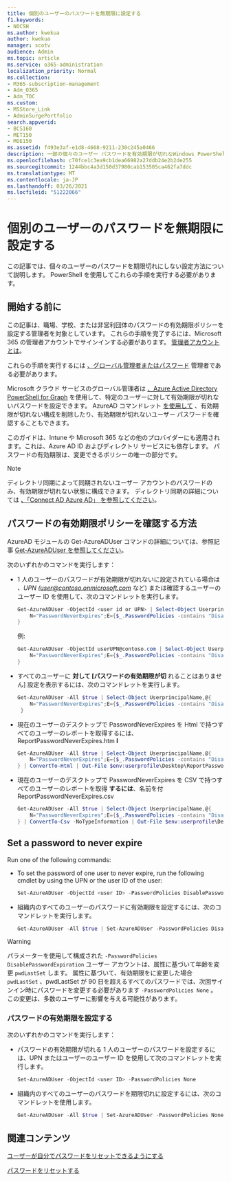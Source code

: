 ```yaml
---
title: 個別のユーザーのパスワードを無期限に設定する
f1.keywords:
- NOCSH
ms.author: kwekua
author: kwekua
manager: scotv
audience: Admin
ms.topic: article
ms.service: o365-administration
localization_priority: Normal
ms.collection:
- M365-subscription-management
- Adm_O365
- Adm_TOC
ms.custom:
- MSStore_Link
- AdminSurgePortfolio
search.appverid:
- BCS160
- MET150
- MOE150
ms.assetid: f493e3af-e1d8-4668-9211-230c245a0466
description: 一部の個々のユーザー パスワードを有効期限が切れなWindows PowerShell。
ms.openlocfilehash: c70fce1c3ea9cb1dea66982a27ddb24e2b2de255
ms.sourcegitcommit: 1244bbc4a3d150d37980cab153505ca462fa7ddc
ms.translationtype: MT
ms.contentlocale: ja-JP
ms.lasthandoff: 03/26/2021
ms.locfileid: "51222066"
---
```

# <a name="set-an-individual-users-password-to-never-expire"></a>個別のユーザーのパスワードを無期限に設定する

この記事では、個々のユーザーのパスワードを期限切れにしない設定方法について説明します。 PowerShell を使用してこれらの手順を実行する必要があります。

## <a name="before-you-begin"></a>開始する前に

この記事は、職場、学校、または非営利団体のパスワードの有効期限ポリシーを設定する管理者を対象としています。 これらの手順を完了するには、Microsoft 365 の管理者アカウントでサインインする必要があります。 [管理者アカウントとは](https://docs.microsoft.com/microsoft-365/business-video/admin-center-overview)。 

これらの手順を実行するには [、グローバル管理者またはパスワード](about-admin-roles.md) 管理者である必要があります。

Microsoft クラウド サービスのグローバル管理者は [、Azure Active Directory PowerShell for Graph](/powershell/azure/active-directory/install-adv2?view=azureadps-2.0) を使用して、特定のユーザーに対して有効期限が切れないパスワードを設定できます。 AzureAD コマンドレット [を使用して](/powershell/module/Azuread) 、有効期限が切れない構成を削除したり、有効期限が切れないユーザー パスワードを確認することもできます。

このガイドは、Intune や Microsoft 365 などの他のプロバイダーにも適用されます。これは、Azure AD ID およびディレクトリ サービスにも依存します。 パスワードの有効期限は、変更できるポリシーの唯一の部分です。

> [!NOTE]
> ディレクトリ同期によって同期されないユーザー アカウントのパスワードのみ、有効期限が切れない状態に構成できます。 ディレクトリ同期の詳細については [、「Connect AD Azure AD」 を参照してください](/azure/active-directory/connect/active-directory-aadconnect)。

## <a name="how-to-check-the-expiration-policy-for-a-password"></a>パスワードの有効期限ポリシーを確認する方法

AzureAD モジュールの Get-AzureADUser コマンドの詳細については、参照記事 [Get-AzureADUser を参照してください](/powershell/module/Azuread/Get-AzureADUser?view=azureadps-2.0)。

次のいずれかのコマンドを実行します：

- 1 人のユーザーのパスワードが有効期限が切れないに設定されている場合は *、UPN (user@contoso.onmicrosoft.com* など) または確認するユーザーのユーザー ID を使用して、次のコマンドレットを実行します。

    ```powershell
    Get-AzureADUser -ObjectId <user id or UPN> | Select-Object UserprincipalName,@{
        N="PasswordNeverExpires";E={$_.PasswordPolicies -contains "DisablePasswordExpiration"}
    }
    ```

    例:

    ```powershell
    Get-AzureADUser -ObjectId userUPN@contoso.com | Select-Object UserprincipalName,@{
        N="PasswordNeverExpires";E={$_.PasswordPolicies -contains "DisablePasswordExpiration"}
    }
    ```  

- すべてのユーザーに **対して [パスワードの有効期限が切** れることはありません] 設定を表示するには、次のコマンドレットを実行します。

    ```powershell
    Get-AzureADUser -All $true | Select-Object UserprincipalName,@{
        N="PasswordNeverExpires";E={$_.PasswordPolicies -contains "DisablePasswordExpiration"}
     }
    ```

- 現在のユーザーのデスクトップで PasswordNeverExpires を Html で持つすべてのユーザーのレポートを取得するには、ReportPasswordNeverExpires.htm **l**

    ```powershell
    Get-AzureADUser -All $true | Select-Object UserprincipalName,@{
        N="PasswordNeverExpires";E={$_.PasswordPolicies -contains "DisablePasswordExpiration"}
    } | ConvertTo-Html | Out-File $env:userprofile\Desktop\ReportPasswordNeverExpires.html
    ```  

- 現在のユーザーのデスクトップで PasswordNeverExpires を CSV で持つすべてのユーザーのレポートを取得 **するには**、名前を付ReportPasswordNeverExpires.csv

    ```powershell
    Get-AzureADUser -All $true | Select-Object UserprincipalName,@{
        N="PasswordNeverExpires";E={$_.PasswordPolicies -contains "DisablePasswordExpiration"}
    } | ConvertTo-Csv -NoTypeInformation | Out-File $env:userprofile\Desktop\ReportPasswordNeverExpires.csv

## Set a password to never expire

Run one of the following commands:

- To set the password of one user to never expire, run the following cmdlet by using the UPN or the user ID of the user:

    ```powershell
    Set-AzureADUser -ObjectId <user ID> -PasswordPolicies DisablePasswordExpiration
    ```

- 組織内のすべてのユーザーのパスワードに有効期限を設定するには、次のコマンドレットを実行します。

    ```powershell
    Get-AzureADUser -All $true | Set-AzureADUser -PasswordPolicies DisablePasswordExpiration
    ```

> [!WARNING]
> パラメーターを使用して構成された `-PasswordPolicies DisablePasswordExpiration` ユーザー アカウントは、属性に基づいて年齢を変更 `pwdLastSet` します。 属性に基づいて、有効期限をに変更した場合 `pwdLastSet` 、pwdLastSet が 90 日を超えるすべてのパスワードでは、次回サインイン時にパスワードを変更する必要があります `-PasswordPolicies None` 。 この変更は、多数のユーザーに影響を与える可能性があります。

### <a name="set-a-password-to-expire"></a>パスワードの有効期限を設定する

次のいずれかのコマンドを実行します：

- パスワードの有効期限が切れる 1 人のユーザーのパスワードを設定するには、UPN またはユーザーのユーザー ID を使用して次のコマンドレットを実行します。

    ```powershell
    Set-AzureADUser -ObjectId <user ID> -PasswordPolicies None
    ```

- 組織内のすべてのユーザーのパスワードを期限切れに設定するには、次のコマンドレットを使用します。

    ```powershell
    Get-AzureADUser -All $true | Set-AzureADUser -PasswordPolicies None
    ```

## <a name="related-content"></a>関連コンテンツ

[ユーザーが自分でパスワードをリセットできるようにする](../add-users/let-users-reset-passwords.md)

[パスワードをリセットする](../add-users/reset-passwords.md)